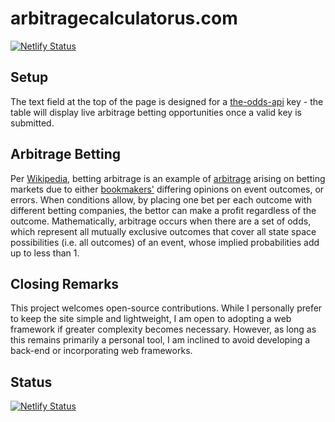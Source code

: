 # arbitragecalculatorus.com

[![Netlify Status](https://api.netlify.com/api/v1/badges/08f439d2-43af-495a-b148-c342e85f9d91/deploy-status)](https://app.netlify.com/sites/arbitragecalculator/deploys)

## Setup

The text field at the top of the page is designed for a [the-odds-api](https://the-odds-api.com/) key - the table will display live arbitrage betting opportunities once a valid key is submitted.

## Arbitrage Betting

Per [Wikipedia](https://en.wikipedia.org/wiki/Arbitrage_betting), betting arbitrage is an example of [arbitrage](https://en.wikipedia.org/wiki/Arbitrage) arising on betting markets due to either [bookmakers'](https://en.wikipedia.org/wiki/Bookmaker) differing opinions on event outcomes, or errors. When conditions allow, by placing one bet per each outcome with different betting companies, the bettor can make a profit regardless of the outcome. Mathematically, arbitrage occurs when there are a set of odds, which represent all mutually exclusive outcomes that cover all state space possibilities (i.e. all outcomes) of an event, whose implied probabilities add up to less than 1.

## Closing Remarks

This project welcomes open-source contributions. While I personally prefer to keep the site simple and lightweight, I am open to adopting a web framework if greater complexity becomes necessary. However, as long as this remains primarily a personal tool, I am inclined to avoid developing a back-end or incorporating web frameworks.

## Status

[![Netlify Status](https://api.netlify.com/api/v1/badges/08f439d2-43af-495a-b148-c342e85f9d91/deploy-status)](https://app.netlify.com/sites/arbitragecalculator/deploys)